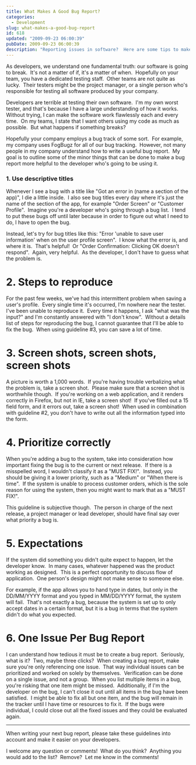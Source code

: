 ```yaml
---
title: What Makes A Good Bug Report?
categories:
  - Development
slug: what-makes-a-good-bug-report
id: 618
updated: "2009-09-23 06:00:39"
pubDate: 2009-09-23 06:00:39
description: "Reporting issues in software?  Here are some tips to make it easy to replicate and fix!"
---
```


As developers, we understand one fundamental truth: our software is going to break.  It's not a matter of if, it's a matter of when.  Hopefully on your team, you have a dedicated testing staff.  Other teams are not quite as lucky.  Their testers might be the project manager, or a single person who's responsible for testing all software produced by your company.

Developers are terrible at testing their own software.  I'm my own worst tester, and that's because I have a large understanding of how it works.  Without trying, I can make the software work flawlessly each and every time.  On my teams, I state that I want others using my code as much as possible.  But what happens if something breaks?

Hopefully your company employs a bug track of some sort.  For example, my company uses FogBugz for all of our bug tracking.  However, not many people in my company understand how to write a useful bug report.  My goal is to outline some of the minor things that can be done to make a bug report more helpful to the developer who's going to be using it.

<h3>1. Use descriptive titles</h3>
Whenever I see a bug with a title like "Got an error in (name a section of the app)", I die a little inside.  I also see bug titles every day where it's just the name of the section of the app, for example "Order Screen" or "Customer Profile".  Imagine you're a developer who's going through a bug list.  I tend to put these bugs off until later because in order to figure out what I need to do, I have to open the bug.

Instead, let's try for bug titles like this: "Error 'unable to save user information' when on the user profile screen".  I know what the error is, and where it is.  That's helpful!  Or "Order Confirmation: Clicking OK doesn't respond".  Again, very helpful.  As the developer, I don't have to guess what the problem is.

<h1>2. Steps to reproduce</h1>
For the past few weeks, we've had this intermittent problem when saving a user's profile.  Every single time it's occurred, I'm nowhere near the tester.  I've been unable to reproduce it.  Every time it happens, I ask "what was the input?" and I'm constantly answered with "I don't know".  Without a details list of steps for reproducing the bug, I cannot guarantee that I'll be able to fix the bug.  When using guideline #3, you can save a lot of time.
<h1>3. Screen shots, screen shots, screen shots</h1>
A picture is worth a 1,000 words.  If you're having trouble verbalizing what the problem is, take a screen shot.  Please make sure that a screen shot is worthwhile though.  If you're working on a web application, and it renders correctly in Firefox, but not in IE, take a screen shot!  If you've filled out a 15 field form, and it errors out, take a screen shot!  When used in combination with guideline #2, you don't have to write out all the information typed into the form.
<h1>4. Prioritize correctly</h1>
When you're adding a bug to the system, take into consideration how important fixing the bug is to the current or next release.  If there is a misspelled word, I wouldn't classify it as a "MUST FIX!".  Instead, you should be giving it a lower priority, such as a "Medium" or "When there is time".  If the system is unable to process customer orders, which is the sole reason for using the system, then you might want to mark that as a "MUST FIX!".

This guideline is subjective though.  The person in charge of the next release, a project manager or lead developer, should have final say over what priority a bug is.

<h1>5. Expectations</h1>
If the system did something you didn't quite expect to happen, let the developer know.  In many cases, whatever happened was the product working as designed.  This is a perfect opportunity to discuss flow of application.  One person's design might not make sense to someone else.

For example, if the app allows you to hand type in dates, but only in the DD/MM/YYYY format and you typed in MM/DD/YYYY format, the system will fail.  That's not exactly a bug, because the system is set up to only accept dates in a certain format, but it is a bug in terms that the system didn't do what you expected.

<h1>6. One Issue Per Bug Report</h1>
I can understand how tedious it must be to create a bug report.  Seriously, what is it?  Two, maybe three clicks?  When creating a bug report, make sure you're only referencing one issue.  That way individual issues can be prioritized and worked on solely by themselves.  Verification can be done on a single issue, and not a group.  When you list multiple items in a bug, you're risking that one item might be missed.  Additionally, if I'm the developer on the bug, I can't close it out until all items in the bug have been satisfied.  I might be able to fix all but one item, and the bug will remain in the tracker until I have time or resources to fix it.  If the bugs were individual, I could close out all the fixed issues and they could be evaluated again.

<hr />When writing your next bug report, please take these guidelines into account and make it easier on your developers.

I welcome any question or comments!  What do you think?  Anything you would add to the list?  Remove?  Let me know in the comments!
